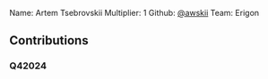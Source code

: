 Name: Artem Tsebrovskii
Multiplier: 1
Github: [@awskii](https://github.com/awskii)
Team: Erigon

## Contributions
### Q42024
